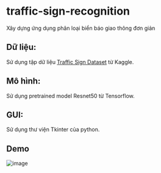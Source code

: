 # traffic-sign-recognition

Xây dựng ứng dụng phân loại biển báo giao thông đơn giản

## Dữ liệu:
  Sử dụng tập dữ liệu [Traffic Sign Dataset](https://www.kaggle.com/meowmeowmeowmeowmeow/gtsrb-german-traffic-sign) từ Kaggle.
## Mô hình:
  Sử dụng pretrained model Resnet50 từ Tensorflow.
## GUI:
  Sử dụng thư viện Tkinter của python.
## Demo 
  ![image](https://user-images.githubusercontent.com/49897824/159239528-f74f6de8-99a5-4405-ab91-71b65f09796b.png)
